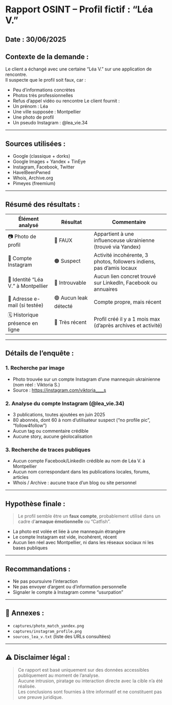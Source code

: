 #  Rapport OSINT – Profil fictif : “Léa V.”

##  Date : 30/06/2025  
##  Contexte de la demande :
Le client a échangé avec une certaine “Léa V.” sur une application de rencontre.  
Il suspecte que le profil soit faux, car :
- Peu d’informations concrètes
- Photos très professionnelles
- Refus d’appel vidéo ou rencontre
Le client fournit :
- Un prénom : Léa  
- Une ville supposée : Montpellier  
- Une photo de profil  
- Un pseudo Instagram : @lea_vie.34

---

##  Sources utilisées :
- Google (classique + dorks)
- Google Images + Yandex + TinEye
- Instagram, Facebook, Twitter
- HaveIBeenPwned
- Whois, Archive.org
- Pimeyes (freemium)

---

##  Résumé des résultats :

| Élément analysé | Résultat | Commentaire |
|-----------------|----------|-------------|
| 📷 Photo de profil | 🔴 FAUX | Appartient à une influenceuse ukrainienne (trouvé via Yandex) |
| 📱 Compte Instagram | 🟠 Suspect | Activité incohérente, 3 photos, followers indiens, pas d’amis locaux |
| 👩 Identité “Léa V.” à Montpellier | 🔴 Introuvable | Aucun lien concret trouvé sur LinkedIn, Facebook ou annuaires |
| 📧 Adresse e-mail (si testée) | 🟢 Aucun leak détecté | Compte propre, mais récent |
| 🗓️ Historique présence en ligne | 🔴 Très récent | Profil créé il y a 1 mois max (d’après archives et activité) |

---

##  Détails de l’enquête :

### 1.  Recherche par image
-  Photo trouvée sur un compte Instagram d’une mannequin ukrainienne (nom réel : Viktoria S.)
-  Source : https://instagram.com/viktoria____s

### 2.  Analyse du compte Instagram (@lea_vie.34)
- 3 publications, toutes ajoutées en juin 2025
- 80 abonnés, dont 60 à nom d’utilisateur suspect (“no profile pic”, “follow4follow”)
- Aucun tag ou commentaire crédible
- Aucune story, aucune géolocalisation

### 3.  Recherche de traces publiques
- Aucun compte Facebook/LinkedIn crédible au nom de Léa V. à Montpellier
- Aucun nom correspondant dans les publications locales, forums, articles
- Whois / Archive : aucune trace d’un blog ou site personnel

---

##  Hypothèse finale :

> Le profil semble être un **faux compte**, probablement utilisé dans un cadre d’**arnaque émotionnelle** ou “Catfish”.

- La photo est volée et liée à une mannequin étrangère
- Le compte Instagram est vide, incohérent, récent
- Aucun lien réel avec Montpellier, ni dans les réseaux sociaux ni les bases publiques

---

##  Recommandations :

-  Ne pas poursuivre l’interaction
-  Ne pas envoyer d’argent ou d’information personnelle
-  Signaler le compte à Instagram comme “usurpation”

---

## 📁 Annexes :

- `captures/photo_match_yandex.png`
- `captures/instagram_profile.png`
- `sources_lea_v.txt` (liste des URLs consultées)

---

## ⚠️ Disclaimer légal :

> Ce rapport est basé uniquement sur des données accessibles publiquement au moment de l’analyse.  
> Aucune intrusion, piratage ou interaction directe avec la cible n’a été réalisée.  
> Les conclusions sont fournies à titre informatif et ne constituent pas une preuve juridique.

